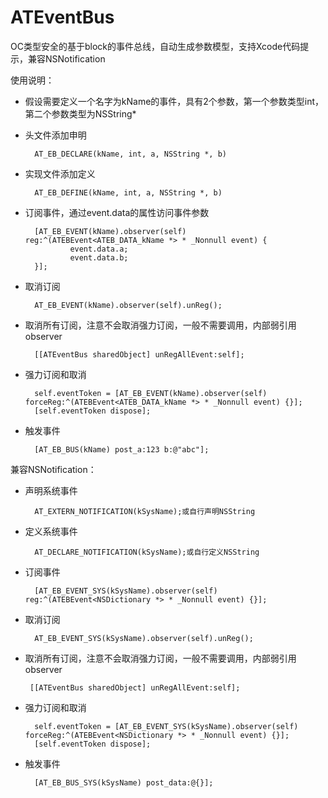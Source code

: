 # ATEventBus

OC类型安全的基于block的事件总线，自动生成参数模型，支持Xcode代码提示，兼容NSNotification

使用说明：

- 假设需要定义一个名字为kName的事件，具有2个参数，第一个参数类型int，第二个参数类型为NSString*

- 头文件添加申明

        AT_EB_DECLARE(kName, int, a, NSString *, b)
        
- 实现文件添加定义

        AT_EB_DEFINE(kName, int, a, NSString *, b)

- 订阅事件，通过event.data的属性访问事件参数

        [AT_EB_EVENT(kName).observer(self) reg:^(ATEBEvent<ATEB_DATA_kName *> * _Nonnull event) {
                event.data.a;
                event.data.b;
        }];
        
- 取消订阅

        AT_EB_EVENT(kName).observer(self).unReg();
        
- 取消所有订阅，注意不会取消强力订阅，一般不需要调用，内部弱引用observer

        [[ATEventBus sharedObject] unRegAllEvent:self];
        
- 强力订阅和取消

        self.eventToken = [AT_EB_EVENT(kName).observer(self) forceReg:^(ATEBEvent<ATEB_DATA_kName *> * _Nonnull event) {}];
        [self.eventToken dispose];
        
- 触发事件

        [AT_EB_BUS(kName) post_a:123 b:@"abc"];
 
兼容NSNotification：

- 声明系统事件

        AT_EXTERN_NOTIFICATION(kSysName);或自行声明NSString
        
- 定义系统事件

        AT_DECLARE_NOTIFICATION(kSysName);或自行定义NSString
        
- 订阅事件

        [AT_EB_EVENT_SYS(kSysName).observer(self) reg:^(ATEBEvent<NSDictionary *> * _Nonnull event) {}];
        
- 取消订阅

        AT_EB_EVENT_SYS(kSysName).observer(self).unReg();
        
 - 取消所有订阅，注意不会取消强力订阅，一般不需要调用，内部弱引用observer
 
        [[ATEventBus sharedObject] unRegAllEvent:self];
        
- 强力订阅和取消

        self.eventToken = [AT_EB_EVENT_SYS(kSysName).observer(self) forceReg:^(ATEBEvent<NSDictionary *> * _Nonnull event) {}];
        [self.eventToken dispose];
        
- 触发事件

        [AT_EB_BUS_SYS(kSysName) post_data:@{}];
        
